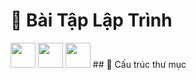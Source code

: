 # 🧠 Bài Tập Lập Trình
<img src="https://cdn.jsdelivr.net/gh/devicons/devicon/icons/cplusplus/cplusplus-original.svg" width="40" />
<img src="https://cdn.jsdelivr.net/gh/devicons/devicon/icons/python/python-original.svg" width="40" />
<img src="https://cdn.jsdelivr.net/gh/devicons/devicon/icons/php/php-original.svg" width="40" />
## 📂 Cấu trúc thư mục
